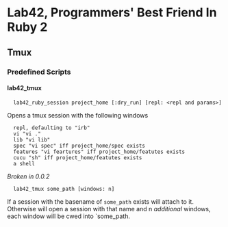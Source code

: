 # Lab42, Programmers' Best Friend In Ruby 2

## Tmux

### Predefined Scripts

#### lab42\_tmux

```
  lab42_ruby_session project_home [:dry_run] [repl: <repl and params>]
```

Opens a tmux session with the following windows




      repl, defaulting to "irb"
      vi "vi ."
      lib "vi lib"
      spec "vi spec" iff project_home/spec exists
      features "vi feartures" iff project_home/featutes exists 
      cucu "sh" iff project_home/featutes exists 
      a shell
  
*Broken in 0.0.2*
```
  lab42_tmux some_path [windows: n]
```

If a session with the basename of `some_path` exists will attach to it. Otherwise
will open a session with that name and n *additional* windows, each window will be cwed into `some_path.
